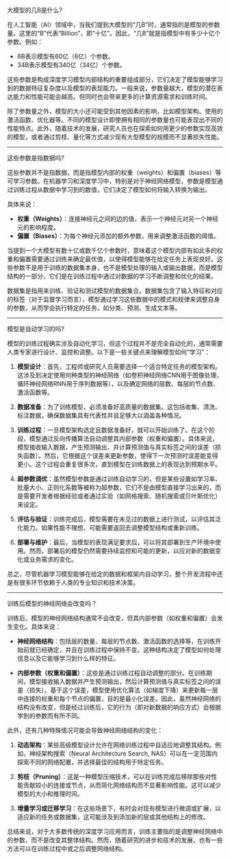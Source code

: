 大模型的几B是什么?

在人工智能（AI）领域中，当我们提到大模型的“几B”时，通常指的是模型的参数量。这里的“B”代表“Billion”，即“十亿”。因此，“几B”就是指模型中有多少十亿个参数。例如：

- 6B表示模型有60亿（6亿）个参数。
- 34B表示模型有340亿（34亿）个参数。

这些参数是构成深度学习模型内部结构的重要组成部分，它们决定了模型能够学习到的数据特征复杂度以及模型的表现能力。一般来说，参数量越大，模型的潜在表达能力和性能可能会越高，但同时也会带来更多的计算资源需求和训练时间。

除了参数量之外，模型的大小还可能受到其他因素的影响，比如模型架构、使用的激活函数、优化器等。不同的模型设计即使拥有相同的参数量也可能表现出不同的性能特点。此外，随着技术的发展，研究人员也在探索如何用更少的参数实现高效的模型，或者通过剪枝、量化等方式减少现有大型模型的规模而不显著损失性能。

---

这些参数是指数据吗?

这些参数并不是指数据，而是指模型内部的权重（weights）和偏置（biases）等可学习参数。在机器学习和深度学习中，特别是对于神经网络模型，参数是模型通过训练过程从数据中学习到的数值，它们决定了模型如何将输入转换为输出。

具体来说：

- **权重（Weights）**：连接神经元之间的边的值，表示一个神经元对另一个神经元的影响程度。
- **偏置（Biases）**：为每个神经元添加的额外参数，用来调整激活函数的阈值。

当提到一个大模型有数十亿或数千亿个参数时，意味着这个模型内部有如此多的权重和偏置需要通过训练来确定最优值，以使得模型能够在给定任务上表现良好。这些参数不是用于训练的数据集本身，也不是模型处理的输入或输出数据，而是模型结构的一部分，它们是在训练过程中通过对数据的学习不断调整和优化的结果。

数据集是指用来训练、验证和测试模型的数据集合。数据集包含了输入特征和对应的标签（对于监督学习而言），模型通过学习这些数据中的模式和规律来调整自身的参数，从而学会执行特定的任务，如分类、预测、生成文本等。

---

模型是自动学习的吗?

模型的训练过程确实涉及自动化学习，但这个过程并不是完全自动化的，通常需要人类专家进行设计、监控和调整。以下是一些关键点来理解模型如何“学习”：

1. **模型设计**：首先，工程师或研究人员需要选择一个适合特定任务的模型架构。这涉及到决定使用何种类型的神经网络（如卷积神经网络CNN用于图像处理，循环神经网络RNN用于序列数据等），以及确定网络的层数、每层的节点数、激活函数等。

2. **数据准备**：为了训练模型，必须准备好高质量的数据集。这包括收集、清洗、标注数据，确保数据集具有代表性并且足够大以涵盖各种情况。

3. **训练过程**：一旦模型架构选定且数据准备好，就可以开始训练了。在这个阶段，模型通过反向传播算法自动调整其内部参数（权重和偏置）。具体来说，模型接收输入数据，产生预测输出，并计算预测值与真实标签之间的误差（损失函数）。然后，它根据这个误差来更新参数，使得下一次预测时误差能变得更小。这个过程会重复很多次，直到模型在训练数据上的表现达到预期水平。

4. **超参数调优**：虽然模型参数是通过训练自动学习的，但是某些设置如学习率、批量大小、正则化系数等被称为超参数，它们不是由模型直接学习出来的，而是需要开发者根据经验或者通过实验（如网格搜索、随机搜索或贝叶斯优化）来设定。

5. **评估与验证**：训练完成后，模型需要在未见过的数据上进行测试，以评估其泛化能力。如果性能不理想，可能需要返回去调整模型结构或重新训练。

6. **部署与维护**：最后，当模型的表现满足要求后，可以将其部署到生产环境中使用。然而，部署后的模型仍然需要持续监控和可能的更新，以应对新的数据变化或业务需求的变化。

总之，尽管机器学习模型能够在给定的数据和框架内自动学习，整个开发流程中还是有很多环节依赖于人类的专业知识和技术决策。

---

训练后模型的神经网络会改变吗？

训练后，模型的神经网络结构通常不会改变，但其内部参数（如权重和偏置）会发生变化。具体来说：

- **神经网络结构**：包括层的数量、每层的节点数、激活函数的选择等，在训练开始前就已经确定，并且在训练过程中保持不变。这种结构决定了模型如何处理信息以及它能够学习到什么样的特征。

- **内部参数（权重和偏置）**：这些是通过训练过程自动调整的部分。在训练期间，模型接收输入数据并产生预测输出，然后计算预测值与真实标签之间的误差（损失）。基于这个误差，模型使用优化算法（如梯度下降）来更新每一层中连接的权重和每个节点的偏置，目的是最小化误差。因此，虽然神经网络的结构没有改变，但是经过训练后，它的行为（即对新数据的响应方式）会根据学到的参数而有所不同。

此外，还有几种特殊情况可能会导致神经网络结构的变化：

1. **动态架构**：某些高级模型设计允许在网络训练过程中自适应地调整其结构。例如，神经架构搜索（Neural Architecture Search, NAS）可以在一定范围内探索不同的网络配置，并选择最佳的结构用于特定任务。

2. **剪枝（Pruning）**：这是一种模型压缩技术，可以在训练完成后移除那些对性能贡献较小的连接或节点，从而简化网络结构而不显著影响性能。这可以减少模型的大小和推理时间。

3. **增量学习或迁移学习**：在这些场景下，有时会对现有模型进行微调或扩展，以适应新的任务或数据集，这可能涉及到添加新的层或其他结构上的修改。

总结来说，对于大多数传统的深度学习应用而言，训练主要指的是调整神经网络中的参数，而不是改变其整体结构。然而，随着研究的进步和技术的发展，也有一些方法可以在训练过程中或之后调整网络结构。